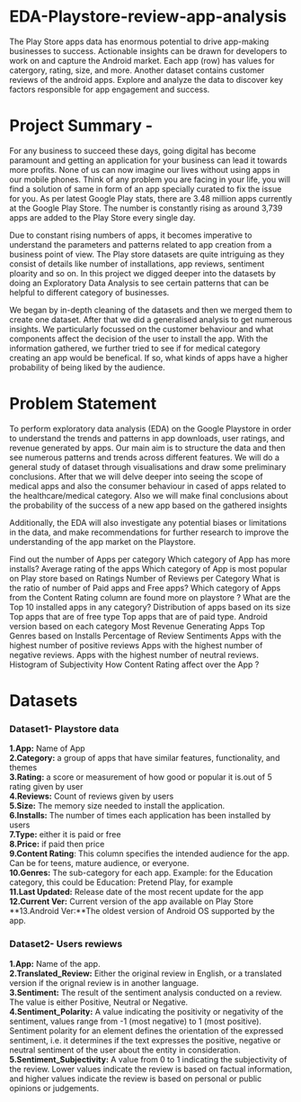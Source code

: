 # EDA-Playstore-review-app-analysis
The Play Store apps data has enormous potential to drive app-making businesses to success. Actionable insights can be drawn for developers to work on and capture the Android market. Each app (row) has values for catergory, rating, size, and more. Another dataset contains customer reviews of the android apps. Explore and analyze the data to discover key factors responsible for app engagement and success.
# Project Summary -
For any business to succeed these days, going digital has become paramount and getting an application for your business can lead it towards more profits. None of us can now imagine our lives without using apps in our mobile phones. Think of any problem you are facing in your life, you will find a solution of same in form of an app specially curated to fix the issue for you. As per latest Google Play stats, there are 3.48 million apps currently at the Google Play Store. The number is constantly rising as around 3,739 apps are added to the Play Store every single day.

Due to constant rising numbers of apps, it becomes imperative to understand the parameters and patterns related to app creation from a business point of view. The Play store datasets are quite intriguing as they consist of details like number of installations, app reviews, sentiment ploarity and so on. In this project we digged deeper into the datasets by doing an Exploratory Data Analysis to see certain patterns that can be helpful to different category of businesses.

We began by in-depth cleaning of the datasets and then we merged them to create one dataset. After that we did a generalised analysis to get numerous insights. We particularly focussed on the customer behaviour and what components affect the decision of the user to install the app. With the information gathered, we further tried to see if for medical category creating an app would be benefical. If so, what kinds of apps have a higher probability of being liked by the audience.
# Problem Statement
To perform exploratory data analysis (EDA) on the Google Playstore in order to understand the trends and patterns in app downloads, user ratings, and revenue generated by apps. Our main aim is to structure the data and then see numerous patterns and trends across different features. We will do a general study of dataset through visualisations and draw some preliminary conclusions. After that we will delve deeper into seeing the scope of medical apps and also the consumer behaviour in cased of apps related to the healthcare/medical category. Also we will make final conclusions about the probability of the success of a new app based on the gathered insights

Additionally, the EDA will also investigate any potential biases or limitations in the data, and make recommendations for further research to improve the understanding of the app market on the Playstore.

Find out the number of Apps per category
Which category of App has more installs?
Average rating of the apps
Which category of App is most popular on Play store based on Ratings
Number of Reviews per Category
What is the ratio of number of Paid apps and Free apps?
Which category of Apps from the Content Rating column are found more on playstore ?
What are the Top 10 installed apps in any category?
Distribution of apps based on its size
Top apps that are of free type
Top apps that are of paid type.
Android version based on each category
Most Revenue Generating Apps
Top Genres based on Installs
Percentage of Review Sentiments
Apps with the highest number of positive reviews
Apps with the highest number of negative reviews.
Apps with the highest number of neutral reviews.
Histogram of Subjectivity
How Content Rating affect over the App ?

# Datasets 
### **Dataset1- Playstore data**

 **1.App:**  Name of App      
 **2.Category:**  a group of apps that have similar features, functionality, and themes            
 **3.Rating:**   a score or measurement of how good or popular it is.out of 5 rating given by user      
 **4.Reviews:**  Count of reviews given by users       
 **5.Size:**    The memory size needed to install the application.          
 **6.Installs:** The number of times each application has been installed by users        
 **7.Type:**   either it is paid or free        
 **8.Price:**  if paid then price          
 **9.Content Rating**: This column specifies the intended audience for the app. Can be for teens, mature audience, or everyone.  
 **10.Genres:** The sub-category for each app. Example: for the Education category, this could be Education: Pretend Play, for example         
 **11.Last Updated:** Release date of the most recent update for the app    
 **12.Current Ver:** Current version of the app available on Play Store     
 **13.Android Ver:**The oldest version of Android OS supported by the app.  


### **Dataset2- Users rewiews**

  **1.App:**  Name of the app.                  
  **2.Translated_Review:** Either the original review in English, or a translated version if the orignal review is in another language.       
  **3.Sentiment:** The result of the sentiment analysis conducted on a review. The value is either Positive, Neutral or Negative.       
  **4.Sentiment_Polarity:** A value indicating the positivity or negativity of the sentiment, values range from -1 (most negative) to 1 (most positive). Sentiment polarity for an element defines the orientation of the expressed sentiment, i.e. it determines if the text expresses the positive, negative or neutral sentiment of the user about the entity in consideration.     
  **5.Sentiment_Subjectivity:** A value from 0 to 1 indicating the subjectivity of the review. Lower values indicate the review is based on factual information, and higher values indicate the review is based on personal or public opinions or judgements.

 
